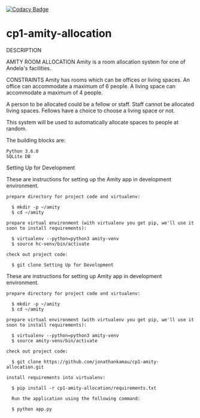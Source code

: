[![Codacy Badge](https://api.codacy.com/project/badge/Grade/475f95a67aea4b2a9cef2d901d9b7e7d)](https://www.codacy.com/app/jonathankamau/cp1-amity-allocation?utm_source=github.com&amp;utm_medium=referral&amp;utm_content=jonathankamau/cp1-amity-allocation&amp;utm_campaign=Badge_Grade)
# cp1-amity-allocation

DESCRIPTION 

AMITY ROOM ALLOCATION
Amity is a room allocation system for one of Andela's facilities.

CONSTRAINTS
Amity has rooms which can be offices or living spaces. An office can accommodate a maximum of 6 people. A living space can accommodate a maximum of 4 people.

A person to be allocated could be a fellow or staff. Staff cannot be allocated living spaces. Fellows have a choice to choose a living space or not.

This system will be used to automatically allocate spaces to people at random.

The building blocks are:

    Python 3.6.0
    SQLite DB

Setting Up for Development

These are instructions for setting up the Amity app in development environment.

    prepare directory for project code and virtualenv:

      $ mkdir -p ~/amity
      $ cd ~/amity

    prepare virtual environment (with virtualenv you get pip, we'll use it soon to install requirements):

      $ virtualenv --python=python3 amity-venv
      $ source hc-venv/bin/activate

    check out project code:

      $ git clone Setting Up for Development

These are instructions for setting up Amity app in development environment.

    prepare directory for project code and virtualenv:

      $ mkdir -p ~/amity
      $ cd ~/amity

    prepare virtual environment (with virtualenv you get pip, we'll use it soon to install requirements):

      $ virtualenv --python=python3 amity-venv
      $ source amity-venv/bin/activate

    check out project code:

      $ git clone https://github.com/jonathankamau/cp1-amity-allocation.git

    install requirements into virtualenv:

      $ pip install -r cp1-amity-allocation/requirements.txt

      Run the application using the following command:

      $ python app.py







